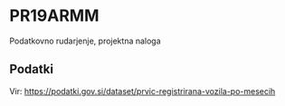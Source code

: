 # PR19ARMM
Podatkovno rudarjenje, projektna naloga
## Podatki
Vir: https://podatki.gov.si/dataset/prvic-registrirana-vozila-po-mesecih
